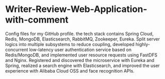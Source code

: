 # Writer-Review-Web-Application-with-comment
Config files for my GitHub profile.
the tech stack contains Spring Cloud, Redis, MongoDB, Elasticsearch, RabbitMQ, Zookeeper, Eureka. 
Split server logics into multiple subsystems to reduce coupling, developed highly-concurrent low-latency user authentication service based on Redis/MongoDB, and implemented user resource requests using FastDFS and Nginx.
Registered and discovered the microservice with Eureka and Spring, realized a search engine with Elasticsearch, and improved the user experience with Alibaba Cloud OSS and face recognition APIs.
